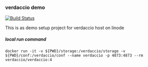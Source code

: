 ### verdaccio demo 

[![Build Status](https://drone.paultaku.tw/api/badges/Paul0716/verdaccio-demo/status.svg)](https://drone.paultaku.tw/Paul0716/verdaccio-demo)

This is as demo setup project for verdaccio host on linode

##### local run command 
`docker run -it -v ${PWD}/storage:/verdaccio/storage -v ${PWD}/conf:/verdaccio/conf --name verdaccio -p 4873:4873 --rm verdaccio/verdaccio:4`